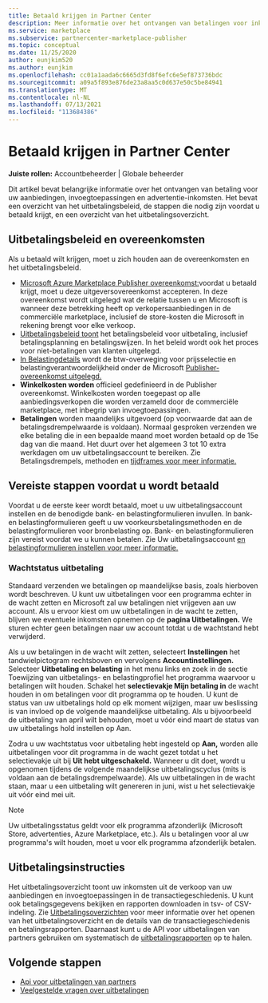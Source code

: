 ```yaml
---
title: Betaald krijgen in Partner Center
description: Meer informatie over het ontvangen van betalingen voor inkomsten als Een Microsoft-partner, zoals via aanbiedingen op de commerciële marketplace, incentive-programma's en het Cloud Solution Provider programma. Omvat uitbetalingsbeleid, uitbetalingsstatus en uitbetalingsverklaringen.
ms.service: marketplace
ms.subservice: partnercenter-marketplace-publisher
ms.topic: conceptual
ms.date: 11/25/2020
author: eunjkim520
ms.author: eunjkim
ms.openlocfilehash: cc01a1aada6c6665d3fd8f6efc6e5ef873736bdc
ms.sourcegitcommit: a09a5f893e876de23a8aa5c0d637e50c5be84941
ms.translationtype: MT
ms.contentlocale: nl-NL
ms.lasthandoff: 07/13/2021
ms.locfileid: "113684386"
---
```

# <a name="getting-paid-in-partner-center"></a>Betaald krijgen in Partner Center

**Juiste rollen:** Accountbeheerder | Globale beheerder

Dit artikel bevat belangrijke informatie over het ontvangen van betaling voor uw aanbiedingen, invoegtoepassingen en advertentie-inkomsten. Het bevat een overzicht van het uitbetalingsbeleid, de stappen die nodig zijn voordat u betaald krijgt, en een overzicht van het uitbetalingsoverzicht.

## <a name="payout-policies-and-agreements"></a>Uitbetalingsbeleid en overeenkomsten

Als u betaald wilt krijgen, moet u zich houden aan de overeenkomsten en het uitbetalingsbeleid.

- [Microsoft Azure Marketplace Publisher overeenkomst:](/legal/marketplace/msft-publisher-agreement)voordat u betaald krijgt, moet u deze uitgeversovereenkomst accepteren. In deze overeenkomst wordt uitgelegd wat de relatie tussen u en Microsoft is wanneer deze betrekking heeft op verkopersaanbiedingen in de commerciële marketplace, inclusief de store-kosten die Microsoft in rekening brengt voor elke verkoop.
- [Uitbetalingsbeleid toont](payout-policy-details.md) het betalingsbeleid voor uitbetaling, inclusief betalingsplanning en betalingswijzen. In het beleid wordt ook het proces voor niet-betalingen van klanten uitgelegd.
- [In Belastingdetails](tax-details-marketplace.md) wordt de btw-overweging voor prijsselectie en belastingverantwoordelijkheid onder de Microsoft [Publisher-overeenkomst uitgelegd.](/legal/marketplace/msft-publisher-agreement)
- **Winkelkosten worden** officieel gedefinieerd in de Publisher overeenkomst. Winkelkosten worden toegepast op alle aanbiedingsverkopen die worden verzameld door de commerciële marketplace, met inbegrip van invoegtoepassingen.
- **Betalingen** worden maandelijks uitgevoerd (op voorwaarde dat aan de betalingsdrempelwaarde is voldaan). Normaal gesproken verzenden we elke betaling die in een bepaalde maand moet worden betaald op de 15e dag van die maand. Het duurt over het algemeen 3 tot 10 extra werkdagen om uw uitbetalingsaccount te bereiken. Zie Betalingsdrempels, methoden en [tijdframes voor meer informatie.](payment-thresholds-methods-timeframes.md)

## <a name="prerequisite-steps-before-getting-paid"></a>Vereiste stappen voordat u wordt betaald

Voordat u de eerste keer wordt betaald, moet u uw uitbetalingsaccount instellen en de benodigde bank- en belastingformulieren invullen. In bank- en belastingformulieren geeft u uw voorkeursbetalingsmethoden en de belastingformulieren voor bronbelasting op. Bank- en belastingformulieren zijn vereist voordat we u kunnen betalen. Zie Uw uitbetalingsaccount [en belastingformulieren instellen voor meer informatie.](set-up-your-payout-account.md)

### <a name="payout-hold-status"></a>Wachtstatus uitbetaling

Standaard verzenden we betalingen op maandelijkse basis, zoals hierboven wordt beschreven. U kunt uw uitbetalingen voor een programma echter in de wacht zetten en Microsoft zal uw betalingen niet vrijgeven aan uw account. Als u ervoor kiest om uw uitbetalingen in de wacht te zetten, blijven we eventuele inkomsten opnemen op de **pagina Uitbetalingen.** We sturen echter geen betalingen naar uw account totdat u de wachtstand hebt verwijderd.

Als u uw betalingen in de wacht wilt zetten, selecteert **Instellingen** het tandwielpictogram rechtsboven en vervolgens **Accountinstellingen.** Selecteer **Uitbetaling en belasting** in het  menu links en zoek in de sectie Toewijzing van uitbetalings- en belastingprofiel het programma waarvoor u betalingen wilt houden. Schakel het **selectievakje Mijn betaling in** de wacht houden in om betalingen voor dit programma op te houden. U kunt de status van uw uitbetalings hold op elk moment wijzigen, maar uw beslissing is van invloed op de volgende maandelijkse uitbetaling. Als u bijvoorbeeld de uitbetaling van april wilt behouden, moet u  vóór eind maart de status van uw uitbetalings hold instellen op Aan.

Zodra u uw wachtstatus voor uitbetaling hebt ingesteld op **Aan,** worden alle uitbetalingen voor dit programma in de wacht gezet totdat u het selectievakje uit bij **Uit hebt uitgeschakeld.** Wanneer u dit doet, wordt u opgenomen tijdens de volgende maandelijkse uitbetalingscyclus (mits is voldaan aan de betalingsdrempelwaarde). Als uw uitbetalingen in de wacht staan, maar u een uitbetaling wilt genereren  in juni, wist u het selectievakje uit vóór eind mei uit.

>[!Note]
> Uw uitbetalingsstatus geldt voor elk programma afzonderlijk (Microsoft Store, advertenties, Azure Marketplace, etc.). Als u betalingen voor al uw programma's wilt houden, moet u voor elk programma afzonderlijk betalen.

## <a name="payout-statements"></a>Uitbetalingsinstructies

Het uitbetalingsoverzicht toont uw inkomsten uit de verkoop van uw aanbiedingen en invoegtoepassingen in de transactiegeschiedenis. U kunt ook betalingsgegevens bekijken en rapporten downloaden in tsv- of CSV-indeling. Zie [Uitbetalingsoverzichten](payout-statement.md) voor meer informatie over het openen van het uitbetalingsoverzicht en de details van de transactiegeschiedenis en betalingsrapporten. Daarnaast kunt u de API voor uitbetalingen van partners gebruiken om systematisch de [uitbetalingsrapporten](https://apidocs.microsoft.com/services/partnerpayouts) op te halen.

## <a name="next-steps"></a>Volgende stappen

- [Api voor uitbetalingen van partners](https://apidocs.microsoft.com/services/partnerpayouts)
- [Veelgestelde vragen over uitbetalingen](payout-faq.yml)